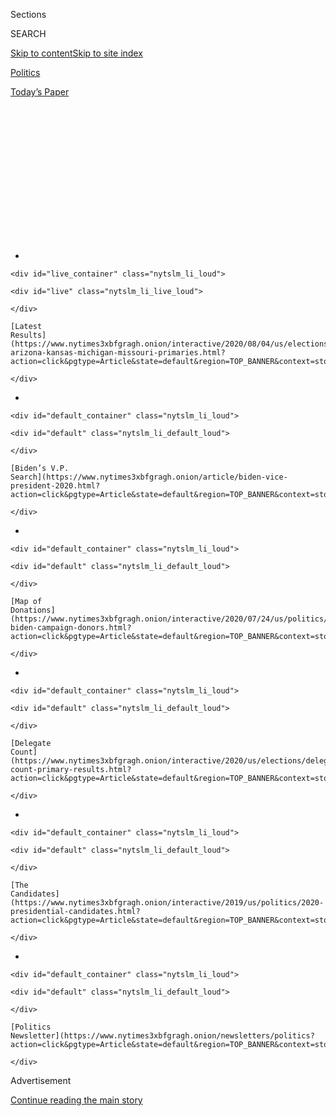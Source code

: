 <div id="app">

<div>

<div>

<div>

<div class="NYTAppHideMasthead css-1q2w90k e1suatyy0">

<div class="section css-ui9rw0 e1suatyy2">

<div class="css-eph4ug er09x8g0">

<div class="css-6n7j50">

</div>

<span class="css-1dv1kvn">Sections</span>

<div class="css-10488qs">

<span class="css-1dv1kvn">SEARCH</span>

</div>

[Skip to content](#site-content)[Skip to site
index](#site-index)

</div>

<div id="masthead-section-label" class="css-1wr3we4 eaxe0e00">

[Politics](https://www.nytimes3xbfgragh.onion/section/politics)

</div>

<div class="css-10698na e1huz5gh0">

</div>

</div>

<div id="masthead-bar-one" class="section hasLinks css-15hmgas e1csuq9d3">

<div class="css-uqyvli e1csuq9d0">

</div>

<div class="css-1uqjmks e1csuq9d1">

</div>

<div class="css-9e9ivx">

[](https://myaccount.nytimes3xbfgragh.onion/auth/login?response_type=cookie&client_id=vi)

</div>

<div class="css-1bvtpon e1csuq9d2">

[Today’s
Paper](https://www.nytimes3xbfgragh.onion/section/todayspaper)

</div>

</div>

</div>

</div>

<div data-aria-hidden="false">

<div id="site-content" data-role="main">

<div>

<div class="css-1aor85t" style="opacity:0.000000001;z-index:-1;visibility:hidden">

<div class="css-1hqnpie">

<div class="css-epjblv">

<span class="css-17xtcya">[Politics](/section/politics)</span><span class="css-x15j1o">|</span><span class="css-fwqvlz">Why
Trump Has No Power to Delay the 2020
Election</span>

</div>

<div class="css-k008qs">

<div class="css-1iwv8en">

<span class="css-18z7m18"></span>

<div>

</div>

</div>

<span class="css-1n6z4y">https://nyti.ms/30aDFWT</span>

<div class="css-1705lsu">

<div class="css-4xjgmj">

<div class="css-4skfbu" data-role="toolbar" data-aria-label="Social Media Share buttons, Save button, and Comments Panel with current comment count" data-testid="share-tools">

  - 
  - 
  - 
  - 
    
    <div class="css-6n7j50">
    
    </div>

  - 

</div>

</div>

</div>

</div>

</div>

</div>

<div id="NYT_TOP_BANNER_REGION" class="css-13pd83m">

<div>

<div id="styln-elections-notifications-menu" class="section interactive-content interactive-size-medium css-1edisqu">

<div class="css-17ih8de interactive-body">

<div class="nytslm_innerContainer" data-aria-live="polite">

<div class="nytslm_title">

</div>

  - 
    
    <div id="live_container" class="nytslm_li_loud">
    
    <div id="live" class="nytslm_li_live_loud">
    
    </div>
    
    [Latest
    Results](https://www.nytimes3xbfgragh.onion/interactive/2020/08/04/us/elections/results-arizona-kansas-michigan-missouri-primaries.html?action=click&pgtype=Article&state=default&region=TOP_BANNER&context=storylines_menu)
    
    </div>

  - 
    
    <div id="default_container" class="nytslm_li_loud">
    
    <div id="default" class="nytslm_li_default_loud">
    
    </div>
    
    [Biden’s V.P.
    Search](https://www.nytimes3xbfgragh.onion/article/biden-vice-president-2020.html?action=click&pgtype=Article&state=default&region=TOP_BANNER&context=storylines_menu)
    
    </div>

  - 
    
    <div id="default_container" class="nytslm_li_loud">
    
    <div id="default" class="nytslm_li_default_loud">
    
    </div>
    
    [Map of
    Donations](https://www.nytimes3xbfgragh.onion/interactive/2020/07/24/us/politics/trump-biden-campaign-donors.html?action=click&pgtype=Article&state=default&region=TOP_BANNER&context=storylines_menu)
    
    </div>

  - 
    
    <div id="default_container" class="nytslm_li_loud">
    
    <div id="default" class="nytslm_li_default_loud">
    
    </div>
    
    [Delegate
    Count](https://www.nytimes3xbfgragh.onion/interactive/2020/us/elections/delegate-count-primary-results.html?action=click&pgtype=Article&state=default&region=TOP_BANNER&context=storylines_menu)
    
    </div>

  - 
    
    <div id="default_container" class="nytslm_li_loud">
    
    <div id="default" class="nytslm_li_default_loud">
    
    </div>
    
    [The
    Candidates](https://www.nytimes3xbfgragh.onion/interactive/2019/us/politics/2020-presidential-candidates.html?action=click&pgtype=Article&state=default&region=TOP_BANNER&context=storylines_menu)
    
    </div>

  - 
    
    <div id="default_container" class="nytslm_li_loud">
    
    <div id="default" class="nytslm_li_default_loud">
    
    </div>
    
    [Politics
    Newsletter](https://www.nytimes3xbfgragh.onion/newsletters/politics?action=click&pgtype=Article&state=default&region=TOP_BANNER&context=storylines_menu)
    
    </div>

</div>

</div>

</div>

</div>

</div>

<div id="top-wrapper" class="css-1sy8kpn">

<div id="top-slug" class="css-l9onyx">

Advertisement

</div>

[Continue reading the main
story](#after-top)

<div class="ad top-wrapper" style="text-align:center;height:100%;display:block;min-height:250px">

<div id="top" class="place-ad" data-position="top" data-size-key="top">

</div>

</div>

<div id="after-top">

</div>

</div>

<div>

<div id="sponsor-wrapper" class="css-1hyfx7x">

<div id="sponsor-slug" class="css-19vbshk">

Supported by

</div>

[Continue reading the main
story](#after-sponsor)

<div id="sponsor" class="ad sponsor-wrapper" style="text-align:center;height:100%;display:block">

</div>

<div id="after-sponsor">

</div>

</div>

<div class="css-186x18t">

</div>

<div class="css-1vkm6nb ehdk2mb0">

# Why Trump Has No Power to Delay the 2020 Election

</div>

We answer some key questions about holding elections in a crisis. And
no, the president cannot cancel an election on his own.

<div class="css-79elbk" data-testid="photoviewer-wrapper">

<div class="css-z3e15g" data-testid="photoviewer-wrapper-hidden">

</div>

<div class="css-1a48zt4 ehw59r15" data-testid="photoviewer-children">

![<span class="css-16f3y1r e13ogyst0" data-aria-hidden="true">The
November general election date is set by federal law, and to change it
would require legislation enacted by Congress, signed by the president
and subject to challenge in the
courts.</span><span class="css-cnj6d5 e1z0qqy90" itemprop="copyrightHolder"><span class="css-1ly73wi e1tej78p0">Credit...</span><span><span>Doug
Mills/The New York
Times</span></span></span>](https://static01.graylady3jvrrxbe.onion/images/2020/07/30/us/politics/30election-explainer/30election-explainer-articleLarge.jpg?quality=75&auto=webp&disable=upscale)

</div>

</div>

<div class="css-18e8msd">

<div class="css-vp77d3 epjyd6m0">

<div class="css-hus3qt ey68jwv0" data-aria-hidden="true">

[![Alexander
Burns](https://static01.graylady3jvrrxbe.onion/images/2018/09/25/multimedia/author-alexander-burns/author-alexander-burns-thumbLarge-v2.png
"Alexander Burns")](https://www.nytimes3xbfgragh.onion/by/alexander-burns)

</div>

<div class="css-1baulvz">

By [<span class="css-1baulvz last-byline" itemprop="name">Alexander
Burns</span>](https://www.nytimes3xbfgragh.onion/by/alexander-burns)

</div>

</div>

  - 
    
    <div class="css-ld3wwf e16638kd2">
    
    July 30,
    2020
    
    </div>

  - 
    
    <div class="css-4xjgmj">
    
    <div class="css-d8bdto" data-role="toolbar" data-aria-label="Social Media Share buttons, Save button, and Comments Panel with current comment count" data-testid="share-tools">
    
      - 
      - 
      - 
      - 
        
        <div class="css-6n7j50">
        
        </div>
    
      - 
    
    </div>
    
    </div>

</div>

<div class="css-mdjrty">

[Leer en
español](https://www.nytimes3xbfgragh.onion/es/2020/07/30/espanol/estados-unidos/trump-retrasar-elecciones.html "Read in Spanish")

</div>

</div>

<div class="section meteredContent css-1r7ky0e" name="articleBody" itemprop="articleBody">

<div class="css-1fanzo5 StoryBodyCompanionColumn">

<div class="css-53u6y8">

President Trump, who is trailing badly in polling of the race for the
White House, [suggested on
Thursday](https://www.nytimes3xbfgragh.onion/2020/07/30/us/elections/biden-vs-trump.html)
that the Nov. 3 general election be delayed “until people can properly,
securely and safely vote.” Even for him, floating the idea of postponing
the election was an extraordinary breach of presidential decorum.

But the president does not have the authority to move the date of a
federal election. And Mr. Trump’s other claim on Thursday, that
widespread mail-in voting would make the election “inaccurate and
fraudulent,” is false.

Here are answers to some key questions about holding elections in a
crisis.

## Can the president cancel or postpone an election with an executive order?

No.

## Why not?

[Article
II](https://constitution.congress.gov/browse/essay/artII-S1-C4-1/ALDE_00000230/)
of the Constitution [empowers
Congress](https://crsreports.congress.gov/product/pdf/R/R46413) to
choose the timing of the general election. [An 1845 federal
law](https://www.loc.gov/law/help/statutes-at-large/28th-congress/session-2/c28s2ch1.pdf)
fixed the date as the first Tuesday after the first Monday in November.

It would take a change in federal law to move that date. That would mean
legislation enacted by Congress, signed by the president and subject to
challenge in the courts.

</div>

</div>

<div class="css-1fanzo5 StoryBodyCompanionColumn">

<div class="css-53u6y8">

## How likely is it that the November election will be delayed?

Did we mention that the House of Representatives, which is controlled by
Democrats; the Senate, which is controlled by Republicans; and President
Trump would all have to approve such legislation?

To call that unlikely would be an understatement.

Even if all of that happened, there would not be much flexibility in
choosing an alternate election date: The Constitution mandates that the
new Congress must be sworn in on Jan. 3, and that the new president’s
term must begin on Jan. 20. Those dates cannot be changed just by the
passage of normal legislation.

Marc Elias, the prominent Democratic election lawyer, on Thursday
knocked down the idea that Mr. Trump could move the election on his own.

</div>

</div>

<div class="css-cfo9c3">

</div>

<div class="css-1fanzo5 StoryBodyCompanionColumn">

<div class="css-53u6y8">

## Didn’t many states postpone their primary elections this year?

Yes: In response to the coronavirus pandemic, [sixteen states and two
territories](https://www.nytimes3xbfgragh.onion/article/2020-campaign-primary-calendar-coronavirus.html)
either pushed back their presidential primaries or extended deadlines
for voting by mail.

</div>

</div>

<div class="css-1fanzo5 StoryBodyCompanionColumn">

<div class="css-53u6y8">

States have broad autonomy to define the timing and procedures for
primary elections. The exact process for setting primary dates varies
from state to
state.

<div id="NYT_MAIN_CONTENT_1_REGION" class="css-9tf9ac">

<div>

<div id="styln-nfldraft-updates-block" class="section interactive-content interactive-size-medium css-1ftcdic">

<div class="css-17ih8de interactive-body">

<div id="styln-briefing-block" data-asset-id="">

<div class="briefing-block-header-section">

# [Latest Updates: 2020 Election](https://www.nytimes3xbfgragh.onion/2020/08/04/us/elections/primary-election-michigan-arizona-kansas.html?action=click&pgtype=Article&state=default&region=MAIN_CONTENT_1&context=storylines_live_updates)

<div class="briefing-block-ts">

Updated 2020-08-05T03:23:56.561Z

</div>

</div>

  - [Two G.O.P. Senate primaries offer — what else? — a test of loyalty
    to
    Trump.](https://www.nytimes3xbfgragh.onion/2020/08/04/us/elections/primary-election-michigan-arizona-kansas.html?action=click&pgtype=Article&state=default&region=MAIN_CONTENT_1&context=storylines_live_updates#link-3924dd44)
  - [The military-style uniforms of federal agents who responded to the
    unrest in Portland will be
    replaced.](https://www.nytimes3xbfgragh.onion/2020/08/04/us/elections/primary-election-michigan-arizona-kansas.html?action=click&pgtype=Article&state=default&region=MAIN_CONTENT_1&context=storylines_live_updates#link-62a8e06b)
  - [President Trump is suddenly a big supporter of mail-in voting — in
    Florida.](https://www.nytimes3xbfgragh.onion/2020/08/04/us/elections/primary-election-michigan-arizona-kansas.html?action=click&pgtype=Article&state=default&region=MAIN_CONTENT_1&context=storylines_live_updates#link-32b39e33)

<div class="briefing-block-footer">

<div class="briefing-block-footer-meta">

[See more
updates](https://www.nytimes3xbfgragh.onion/2020/08/04/us/elections/primary-election-michigan-arizona-kansas.html?action=click&pgtype=Article&state=default&region=MAIN_CONTENT_1&context=storylines_live_updates)

</div>

</div>

</div>

</div>

</div>

</div>

</div>

For example, in Louisiana, state law allows the governor to reschedule
an election because of an emergency, so long as the secretary of state
has certified that an emergency exists. In March, Gov. John Bel Edwards
and Secretary of State R. Kyle Ardoin did just that. (In fact, they
later postponed the primary election for a second time, buying more time
for the state to prepare to hold its vote amid the
pandemic.)

## Have federal officials considered moving a general election in the past?

It was reported in 2004 that some Bush administration officials had
discussed putting in place a method of postponing a federal election in
the event of a terrorist attack. But that idea fizzled quickly, and
Condoleezza Rice, then the national security adviser,
[said](https://www.nytimes3xbfgragh.onion/2004/07/13/trail/trail/white-house-tries-to-calm-hubbub-over-vote-delay.html)
that the United States had held “elections in this country when we were
at war, even when we were in civil war. And we should have the elections
on time.”

## What about the procedures for voting in the November election?

While the date of the presidential election is set by federal law, the
procedures for voting are generally controlled at the state level.

That’s why the nation has such a complicated patchwork of voting
regulations, with some states allowing early and absentee voting; some
permitting voting by mail or same-day voter registration; others
requiring certain kinds of identification for voters; and many states
doing few or none of those things.

Democrats included $3.6 billion in their latest coronavirus aid package
to help states administer their elections safely during the pandemic.
Republicans did not include any such funding in the proposal they rolled
out this week.

Several states have tried to make it easier for voters to use mail-in
ballots this year, helping them to avoid going to polling places on
Election Day. [In
Michigan](https://www.nytimes3xbfgragh.onion/2020/05/20/us/politics/trump-mail-in-voting-absentee-ballots.html),
for example, the secretary of state, Jocelyn Benson, mailed absentee
ballot applications to all 7.7 million registered voters for the state’s
August primary election and the November general election.

</div>

</div>

<div class="css-1fanzo5 StoryBodyCompanionColumn">

<div class="css-53u6y8">

Even before this year, five states — Colorado, Hawaii, Oregon, Utah and
Washington — regularly conducted their elections almost entirely by
mail.

Other states have struggled to manage a flood of absentee ballots. In
New York, where voters requested hundreds of thousands more absentee
ballots than in a typical election, [officials are still counting
votes](https://www.nytimes3xbfgragh.onion/2020/07/17/nyregion/election-absentee-ballots-primary.html)
more than a month after Primary Day. Key races in the 12th and 15th
Congressional Districts are still unresolved.

That may offer a preview of [what could happen on election night in
November](https://www.nytimes3xbfgragh.onion/2020/06/24/us/politics/november-2020-election-day-results.html):
Unless one candidate wins in a landslide, there may be no clear and
immediate winner in the presidential race. But that does not mean that
the election would be fraudulent, only that it may take more time to
determine the
victor.

## Is Trump correct that voting by mail leads to voter fraud?

[No.](https://www.nytimes3xbfgragh.onion/article/mail-in-voting-explained.html)

Numerous studies have shown that [all forms of voting fraud are very
rare](https://www.nytimes3xbfgragh.onion/article/mail-in-voting-explained.html)
in the United States. A panel that Mr. Trump established to investigate
election corruption was disbanded in 2018 after [it found no real
evidence](https://www.nytimes3xbfgragh.onion/2018/01/03/us/politics/trump-voter-fraud-commission.html)
of fraud.

Experts have said that voting by mail is less secure than voting in
person, but it is still extremely rare to see broad cases of voter
fraud.

In Washington, one of the states that votes almost entirely by mail, a
study conducted by the Republican secretary of state found that 142
potential cases of improper voting in the 2018 election were referred to
county sheriffs and prosecutors for legal action, out of more than 3.1
million ballots cast, which amounted to roughly 0.004 percent of the
electorate.

One of the most prominent recent cases of fraud came in North Carolina’s
Ninth Congressional District, where a political operative [was
charged](https://www.nytimes3xbfgragh.onion/2019/07/30/us/mccrae-dowless-indictment.html)
with fraudulently collecting and submitting absentee ballots in an
effort to manipulate the election results in favor of the Republican
candidate. But such broad schemes are likely to be detected, as this one
was, experts say; the district held a do-over election.

And Mr. Trump himself voted by mail in the last election.

Reid J. Epstein and Linda Qiu contributed
reporting.

</div>

</div>

</div>

<div>

</div>

<div>

</div>

<div id="NYT_BELOW_MAIN_CONTENT_REGION">

<div>

<div id="STLYN_guide_v1_STYLN_guide_a" class="section css-l08pwh interactive-content interactive-size-medium">

<div class="css-17ih8de interactive-body">

<div class="g-story g-freebird g-max-limit" data-preview-slug="styln-scroll-guide">

</div>

<div id="g-electionguide-id" class="g-electionguide">

<div class="g-electionguide-container">

<div class="g-electionguide-wrapper">

<div class="g-electionguide-logo">

</div>

# Our 2020 Election Guide

Updated Aug. 4, 2020

  - 
    
    -----
    
    ## The Latest
    
      - Kris Kobach, a polarizing figure in Kansas politics, [lost the
        Senate primary
        there](https://www.nytimes3xbfgragh.onion/2020/08/04/us/politics/kobach-tlaib.html?action=click&pgtype=Article&state=default&region=BELOW_MAIN_CONTENT&context=storylines_guide),
        relieving G.O.P. officials who feared he could jeopardize a safe
        seat.

  - 
    
    -----
    
    ## Biden’s V.P. Search
    
      - [Here are 13
        women](https://www.nytimes3xbfgragh.onion/article/biden-vice-president-2020.html?action=click&pgtype=Article&state=default&region=BELOW_MAIN_CONTENT&context=storylines_guide)
        who have been under consideration to be Joe Biden’s running
        mate, and why each might be chosen — and might not be.

  - 
    
    -----
    
    ## Keep Up With Our Coverage
    
      - Get an
        [email](https://www.nytimes3xbfgragh.onion/newsletters/politics?action=click&pgtype=Article&state=default&region=BELOW_MAIN_CONTENT&context=storylines_guide)
        recapping the day’s news
    
    <!-- end list -->
    
      - Download our mobile app on
        [iOS](https://apps.apple.com/us/app/nytimes/id284862083?ls=1&mat_click_id=5c79ae7455014fd1bd66b5610c05b8f2-20191112-16948&referrer=mat_click_id%3D5c79ae7455014fd1bd66b5610c05b8f2-20191112-16948%26link_click_id%3D722930677036718082)
        and
        [Android](http://a.localytics.com/android?id=com.nytimes.android&referrer=utm_source%3Dother_nyt_mobile_web%26utm_medium%3DWeb%2520page%26utm_term%3DGeneral%2520Mobile%2520Page%26utm_campaign%3DNYT%2520Mobile%2520General%2520Page)
        and turn on Breaking News and Politics alerts

</div>

</div>

</div>

</div>

</div>

</div>

</div>

<div>

</div>

<div>

<div id="bottom-wrapper" class="css-1ede5it">

<div id="bottom-slug" class="css-l9onyx">

Advertisement

</div>

[Continue reading the main
story](#after-bottom)

<div id="bottom" class="ad bottom-wrapper" style="text-align:center;height:100%;display:block;min-height:90px">

</div>

<div id="after-bottom">

</div>

</div>

</div>

</div>

</div>

## Site Index

<div>

</div>

## Site Information Navigation

  - [© <span>2020</span> <span>The New York Times
    Company</span>](https://help.nytimes3xbfgragh.onion/hc/en-us/articles/115014792127-Copyright-notice)

<!-- end list -->

  - [NYTCo](https://www.nytco.com/)
  - [Contact
    Us](https://help.nytimes3xbfgragh.onion/hc/en-us/articles/115015385887-Contact-Us)
  - [Work with us](https://www.nytco.com/careers/)
  - [Advertise](https://nytmediakit.com/)
  - [T Brand Studio](http://www.tbrandstudio.com/)
  - [Your Ad
    Choices](https://www.nytimes3xbfgragh.onion/privacy/cookie-policy#how-do-i-manage-trackers)
  - [Privacy](https://www.nytimes3xbfgragh.onion/privacy)
  - [Terms of
    Service](https://help.nytimes3xbfgragh.onion/hc/en-us/articles/115014893428-Terms-of-service)
  - [Terms of
    Sale](https://help.nytimes3xbfgragh.onion/hc/en-us/articles/115014893968-Terms-of-sale)
  - [Site
    Map](https://spiderbites.nytimes3xbfgragh.onion)
  - [Help](https://help.nytimes3xbfgragh.onion/hc/en-us)
  - [Subscriptions](https://www.nytimes3xbfgragh.onion/subscription?campaignId=37WXW)

</div>

</div>

</div>

</div>
